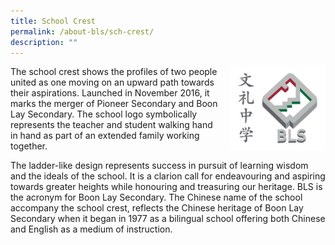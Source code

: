 ```yaml
---
title: School Crest
permalink: /about-bls/sch-crest/
description: ""
---
```

<img src="/images/crest.jpg" style="width:30%;margin-left:15px;" align = "right">

The school crest shows the profiles of two people united as one moving on an upward path towards their aspirations. Launched in November 2016, it marks the merger of Pioneer Secondary and Boon Lay Secondary. The school logo symbolically represents the teacher and student walking hand in hand as part of an extended family working together.

The ladder-like design represents success in pursuit of learning wisdom and the ideals of the school. It is a clarion call for endeavouring and aspiring towards greater heights while honouring and treasuring our heritage. BLS is the acronym for Boon Lay Secondary. The Chinese name of the school accompany the school crest, reflects the Chinese heritage of Boon Lay Secondary when it began in 1977 as a bilingual school offering both Chinese and English as a medium of instruction.